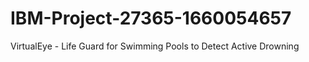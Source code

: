 # IBM-Project-27365-1660054657
VirtualEye - Life Guard for Swimming Pools to Detect Active Drowning



